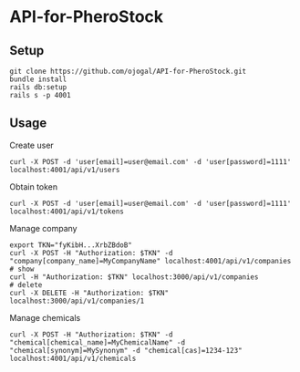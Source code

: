 # API-for-PheroStock


## Setup
```
git clone https://github.com/ojogal/API-for-PheroStock.git
bundle install
rails db:setup
rails s -p 4001 
```
## Usage

Create user
```
curl -X POST -d 'user[email]=user@email.com' -d 'user[password]=1111' localhost:4001/api/v1/users
```

Obtain token
```
curl -X POST -d 'user[email]=user@email.com' -d 'user[password]=1111' localhost:4001/api/v1/tokens
```

Manage company
```
export TKN="fyKibH...XrbZBdoB"
curl -X POST -H "Authorization: $TKN" -d "company[company_name]=MyCompanyName" localhost:4001/api/v1/companies
# show
curl -H "Authorization: $TKN" localhost:3000/api/v1/companies
# delete
curl -X DELETE -H "Authorization: $TKN" localhost:3000/api/v1/companies/1
```

Manage chemicals
```
curl -X POST -H "Authorization: $TKN" -d "chemical[chemical_name]=MyChemicalName" -d "chemical[synonym]=MySynonym" -d "chemical[cas]=1234-123" localhost:4001/api/v1/chemicals
```




